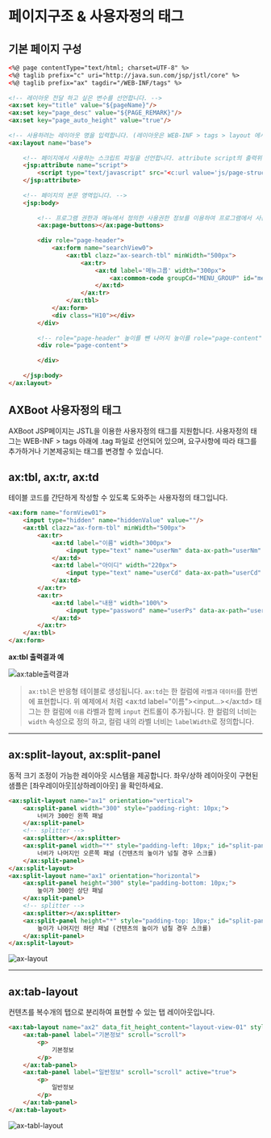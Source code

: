 # 페이지구조 & 사용자정의 태그

## 기본 페이지 구성

```html
<%@ page contentType="text/html; charset=UTF-8" %>
<%@ taglib prefix="c" uri="http://java.sun.com/jsp/jstl/core" %>
<%@ taglib prefix="ax" tagdir="/WEB-INF/tags" %>
 
<!-- 레이아웃 전달 하고 싶은 변수를 선언합니다. -->
<ax:set key="title" value="${pageName}"/>
<ax:set key="page_desc" value="${PAGE_REMARK}"/>
<ax:set key="page_auto_height" value="true"/>
 
<!-- 사용하려는 레이아웃 명을 입력합니다. (레이아웃은 WEB-INF > tags > layout 에서 관리됩니다.) -->
<ax:layout name="base">
 
    <!-- 페이지에서 사용하는 스크립트 파일을 선언합니다. attribute script의 출력위치는 layout에서 결정합니다. -->
    <jsp:attribute name="script">
        <script type="text/javascript" src="<c:url value='js/page-structure.js' />"></script>
    </jsp:attribute>
 
    <!-- 페이지의 본문 영역입니다. -->
    <jsp:body>
 
        <!-- 프로그램 권한과 메뉴에서 정의한 사용권한 정보를 이용하여 프로그램에서 사용 가능한 버튼을 자동 처리 합니다. -->
        <ax:page-buttons></ax:page-buttons>
 
        <div role="page-header">
            <ax:form name="searchView0">
                <ax:tbl clazz="ax-search-tbl" minWidth="500px">
                    <ax:tr>
                        <ax:td label='메뉴그룹' width="300px">
                            <ax:common-code groupCd="MENU_GROUP" id="menuGrpCd"/>
                        </ax:td>
                    </ax:tr>
                </ax:tbl>
            </ax:form>
            <div class="H10"></div>
        </div>
 
        <!-- role="page-header" 높이를 뺀 나머지 높이를 role="page-content" 가 차지하게 됩니다 -->
        <div role="page-content">
 
        </div>
 
    </jsp:body>
</ax:layout>
```

## AXBoot 사용자정의 태그
AXBoot JSP페이지는 JSTL을 이용한 사용자정의 태그를 지원합니다. 사용자정의 태그는 WEB-INF > tags 아래에 .tag 파일로 선언되어 있으며, 요구사항에 따라 태그를 추가하거나 기본제공되는 태그를 변경할 수 있습니다.

## ax:tbl, ax:tr, ax:td
테이블 코드를 간단하게 작성할 수 있도록 도와주는 사용자정의 태그입니다.
```html
<ax:form name="formView01">
    <input type="hidden" name="hiddenValue" value=""/>
    <ax:tbl clazz="ax-form-tbl" minWidth="500px">
        <ax:tr>
            <ax:td label="이름" width="300px">
                <input type="text" name="userNm" data-ax-path="userNm" maxlength="15" title="이름" class="av-required form-control W120" value=""/>
            </ax:td>
            <ax:td label="아이디" width="220px">
                <input type="text" name="userCd" data-ax-path="userCd" maxlength="100" title="아이디" class="av-required form-control W150" value=""/>
            </ax:td>
        </ax:tr>
        <ax:tr>
            <ax:td label="내용" width="100%">
                <input type="password" name="userPs" data-ax-path="userPs" maxlength="128" class="form-control W120" value="" readonly="readonly"/>
            </ax:td>
        </ax:tr>
    </ax:tbl>
</ax:form>
```
**ax:tbl 출력결과 예**

![ax:table출력결과](https://raw.githubusercontent.com/axboot/ax-boot-document/master/assets/ax-table.png)

> `ax:tbl`은 반응형 테이블로 생성됩니다. `ax:td`는 한 컬럼에 `라벨과` `데이터`를 한번에 표현합니다. 위 예제에서 처럼 <ax:td label="이름"><input...></ax:td> 태그는 한 컬럼에 `이름` 라벨과 함께 `input` 컨트롤이 추가됩니다. 한 컬럼의 너비는 `width` 속성으로 정의 하고, 컬럼 내의 라벨 너비는 `labelWidth`로 정의합니다.

---

## ax:split-layout, ax:split-panel
동적 크기 조정이 가능한 레이아웃 시스템을 제공합니다. 좌우/상하 레이아웃이 구현된 샘플은 [좌우레이아웃][상하레이아웃] 을 확인하세요.
```html
<ax:split-layout name="ax1" orientation="vertical">
    <ax:split-panel width="300" style="padding-right: 10px;">
        너비가 300인 왼쪽 패널
    </ax:split-panel>
    <!-- splitter -->
    <ax:splitter></ax:splitter>
    <ax:split-panel width="*" style="padding-left: 10px;" id="split-panel-form" scroll="true">
        너비가 나머지인 오른쪽 패널 (건텐츠의 높이가 넘칠 경우 스크롤)
    </ax:split-panel>
</ax:split-layout>
<ax:split-layout name="ax1" orientation="horizontal">
    <ax:split-panel height="300" style="padding-bottom: 10px;">
        높이가 300인 상단 패널
    </ax:split-panel>
    <!-- splitter -->
    <ax:splitter></ax:splitter>
    <ax:split-panel height="*" style="padding-top: 10px;" id="split-panel-form" scroll="true">
        높이가 나머지인 하단 패널 (건텐츠의 높이가 넘칠 경우 스크롤)
    </ax:split-panel>
</ax:split-layout>
```
![ax-layout](https://raw.githubusercontent.com/axboot/ax-boot-document/master/assets/ax-layout.png)

---

## ax:tab-layout
컨텐츠를 복수개의 탭으로 분리하여 표현할 수 있는 탭 레이아웃입니다. 
```html
<ax:tab-layout name="ax2" data_fit_height_content="layout-view-01" style="height:100%;">
    <ax:tab-panel label="기본정보" scroll="scroll">
        <p>
            기본정보
        </p>
    </ax:tab-panel>
    <ax:tab-panel label="일반정보" scroll="scroll" active="true">
    	<p>
            일반정보
        </p>
    </ax:tab-panel>
</ax:tab-layout>
```
![ax-tabl-layout](https://raw.githubusercontent.com/axboot/ax-boot-document/master/assets/ax-tab-layout.png)
